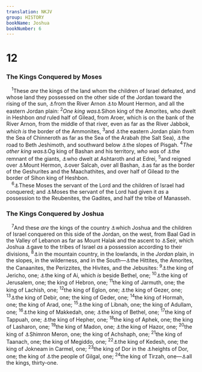 ```yaml
---
translation: NKJV
group: HISTORY
bookName: Joshua 
bookNumber: 6
---
```


<div class="title"><h1>12</h1><h3>The Kings Conquered by Moses</h3></div>
<span class="verse gios_12_1"> <sup>1</sup>These <i>are</i> the kings of the land whom the children of Israel defeated, and whose land they possessed on the other side of the Jordan toward the rising of the sun, <a data-toggle="tooltip" data-placement="bottom" title="Num. 21:24">⚓</a>from the River Arnon <a data-toggle="tooltip" data-placement="bottom" title="Deut. 3:8">⚓</a>to Mount Hermon, and all the eastern Jordan plain: </span>
<span class="verse gios_12_2"><sup>2</sup><i>One</i> <i>king</i> <i>was</i><a data-toggle="tooltip" data-placement="bottom" title="Num. 21:24; Deut. 2:24–27">⚓</a>Sihon king of the Amorites, who dwelt in Heshbon <i>and</i> ruled half of Gilead, from Aroer, which is on the bank of the River Arnon, from the middle of that river, even as far as the River Jabbok, <i>which</i> <i>is</i> the border of the Ammonites, </span>
<span class="verse gios_12_3"><sup>3</sup>and <a data-toggle="tooltip" data-placement="bottom" title="Deut. 3:17">⚓</a>the eastern Jordan plain from the Sea of Chinneroth as far as the Sea of the Arabah (the Salt Sea), <a data-toggle="tooltip" data-placement="bottom" title="Josh. 13:20">⚓</a>the road to Beth Jeshimoth, and southward below <a data-toggle="tooltip" data-placement="bottom" title="Deut. 3:17; 4:49">⚓</a>the slopes of Pisgah. </span>
<span class="verse gios_12_4"><sup>4</sup><i>The</i> <i>other</i> <i>king</i> <i>was</i><a data-toggle="tooltip" data-placement="bottom" title="Num. 21:33; Deut. 3:4, 10">⚓</a>Og king of Bashan and his territory, <i>who</i> <i>was</i> of <a data-toggle="tooltip" data-placement="bottom" title="Deut. 3:11; Josh. 13:12">⚓</a>the remnant of the giants, <a data-toggle="tooltip" data-placement="bottom" title="Deut. 1:4">⚓</a>who dwelt at Ashtaroth and at Edrei, </span>
<span class="verse gios_12_5"><sup>5</sup>and reigned over <a data-toggle="tooltip" data-placement="bottom" title="Deut. 3:8">⚓</a>Mount Hermon, <a data-toggle="tooltip" data-placement="bottom" title="Deut. 3:10; Josh. 13:11; 1 Chr. 5:11">⚓</a>over Salcah, over all Bashan, <a data-toggle="tooltip" data-placement="bottom" title="Deut. 3:14; 1 Sam. 27:8">⚓</a>as far as the border of the Geshurites and the Maachathites, and over half of Gilead <i>to</i> the border of Sihon king of Heshbon.<br/></span>
<span class="verse gios_12_6"> <sup>6</sup><a data-toggle="tooltip" data-placement="bottom" title="Num. 21:24, 35">⚓</a>These Moses the servant of the Lord and the children of Israel had conquered; and <a data-toggle="tooltip" data-placement="bottom" title="Num. 32:29–33; Deut. 3:12; Josh. 13:8">⚓</a>Moses the servant of the Lord had given it <i>as</i> a possession to the Reubenites, the Gadites, and half the tribe of Manasseh.<br/></span>
<div class="title"><h3>The Kings Conquered by Joshua</h3></div>
<span class="verse gios_12_7"> <sup>7</sup>And these <i>are</i> the kings of the country <a data-toggle="tooltip" data-placement="bottom" title="Josh. 11:17">⚓</a>which Joshua and the children of Israel conquered on this side of the Jordan, on the west, from Baal Gad in the Valley of Lebanon as far as Mount Halak and the ascent to <a data-toggle="tooltip" data-placement="bottom" title="Gen. 14:6; 32:3; Deut. 2:1, 4">⚓</a>Seir, which Joshua <a data-toggle="tooltip" data-placement="bottom" title="Josh. 11:23">⚓</a>gave to the tribes of Israel <i>as</i> a possession according to their divisions, </span>
<span class="verse gios_12_8"><sup>8</sup><a data-toggle="tooltip" data-placement="bottom" title="Josh. 10:40; 11:16">⚓</a>in the mountain country, in the lowlands, in the <i>Jordan</i> plain, in the slopes, in the wilderness, and in the South—<a data-toggle="tooltip" data-placement="bottom" title="Ex. 3:8; 23:23; Josh. 9:1">⚓</a>the Hittites, the Amorites, the Canaanites, the Perizzites, the Hivites, and the Jebusites: </span>
<span class="verse gios_12_9"><sup>9</sup><a data-toggle="tooltip" data-placement="bottom" title="Josh. 6:2">⚓</a>the king of Jericho, one; <a data-toggle="tooltip" data-placement="bottom" title="Josh. 8:29">⚓</a>the king of Ai, which <i>is</i> beside Bethel, one; </span>
<span class="verse gios_12_10"><sup>10</sup><a data-toggle="tooltip" data-placement="bottom" title="Josh. 10:23">⚓</a>the king of Jerusalem, one; the king of Hebron, one; </span>
<span class="verse gios_12_11"><sup>11</sup>the king of Jarmuth, one; the king of Lachish, one; </span>
<span class="verse gios_12_12"><sup>12</sup>the king of Eglon, one; <a data-toggle="tooltip" data-placement="bottom" title="Josh. 10:33">⚓</a>the king of Gezer, one; </span>
<span class="verse gios_12_13"><sup>13</sup><a data-toggle="tooltip" data-placement="bottom" title="Josh. 10:38, 39">⚓</a>the king of Debir, one; the king of Geder, one; </span>
<span class="verse gios_12_14"><sup>14</sup>the king of Hormah, one; the king of Arad, one; </span>
<span class="verse gios_12_15"><sup>15</sup><a data-toggle="tooltip" data-placement="bottom" title="Josh. 10:29, 30">⚓</a>the king of Libnah, one; the king of Adullam, one; </span>
<span class="verse gios_12_16"><sup>16</sup><a data-toggle="tooltip" data-placement="bottom" title="Josh. 10:28">⚓</a>the king of Makkedah, one; <a data-toggle="tooltip" data-placement="bottom" title="Josh. 8:17; Judg. 1:22">⚓</a>the king of Bethel, one; </span>
<span class="verse gios_12_17"><sup>17</sup>the king of Tappuah, one; <a data-toggle="tooltip" data-placement="bottom" title="1 Kin. 4:10">⚓</a>the king of Hepher, one; </span>
<span class="verse gios_12_18"><sup>18</sup>the king of Aphek, one; the king of Lasharon, one; </span>
<span class="verse gios_12_19"><sup>19</sup>the king of Madon, one; <a data-toggle="tooltip" data-placement="bottom" title="Josh. 11:10">⚓</a>the king of Hazor, one; </span>
<span class="verse gios_12_20"><sup>20</sup>the king of <a data-toggle="tooltip" data-placement="bottom" title="Josh. 11:1; 19:15">⚓</a>Shimron Meron, one; the king of Achshaph, one; </span>
<span class="verse gios_12_21"><sup>21</sup>the king of Taanach, one; the king of Megiddo, one; </span>
<span class="verse gios_12_22"><sup>22</sup><a data-toggle="tooltip" data-placement="bottom" title="Josh. 19:37; 20:7; 21:32">⚓</a>the king of Kedesh, one; the king of Jokneam in Carmel, one; </span>
<span class="verse gios_12_23"><sup>23</sup>the king of Dor in the <a data-toggle="tooltip" data-placement="bottom" title="Josh. 11:2">⚓</a>heights of Dor, one; the king of <a data-toggle="tooltip" data-placement="bottom" title="Gen. 14:1, 2; Is. 9:1">⚓</a>the people of Gilgal, one; </span>
<span class="verse gios_12_24"><sup>24</sup>the king of Tirzah, one—<a data-toggle="tooltip" data-placement="bottom" title="Deut. 7:24">⚓</a>all the kings, thirty-one.<br/></span>
